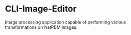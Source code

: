 # CLI-Image-Editor
Image processing application capable of performing various transformations on NetPBM images.
